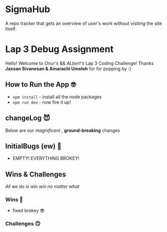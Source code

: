 # SigmaHub
A repo tracker that gets an overview of user's work without visiting the site itself.

# Lap 3 Debug Assignment 
Hello! Welcome to _Onur's_ && _ALbert's_ Lap 3 Coding Challenge! Thanks **Jaxsan Sivanesan & Amarachi Umeloh** for for popping by :)

## How to Run the App 	:nerd_face:
* ```npm install``` - install all the node packages
* ```npm run dev``` - now fire it up! 

## changeLog 	:smiling_imp:
Below are our _magnificent_ , **ground-breaking** changes

## InitialBugs (ew) :bug: 
* EMPTY! EVERYTHING BROKEY!

## Wins & Challenges 
_All we do is win win no matter what_

### Wins :muscle:
* fixed brokey :sunglasses:

### Challenges :upside_down_face:

